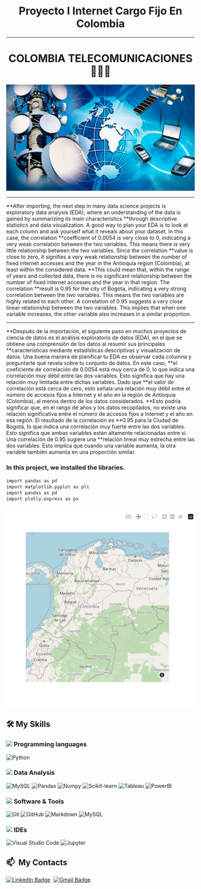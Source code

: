 <h1 align='center'>
 <b>Proyecto I Internet Cargo Fijo En Colombia</b>
</h1>


***
<h1 align='center'>
<b>COLOMBIA TELECOMUNICACIONES📡📡📡</b>
</h1>



<p align="center">
 <img src="telecomunicaciones.jpg" />
</p>

***
**After importing, the next step in many data science projects is exploratory data analysis (EDA), where an understanding of the data is gained by summarizing its main characteristics 
**through descriptive statistics and data visualization. A good way to plan your EDA is to look at each column and ask yourself what it reveals about your dataset. In this case, the correlation 
**coefficient of 0.0054 is very close to 0, indicating a very weak correlation between the two variables. This means there is very little relationship between the two variables. Since the correlation
**value is close to zero, it signifies a very weak relationship between the number of fixed internet accesses and the year in the Antioquia region (Colombia), at least within the considered data.
**This could mean that, within the range of years and collected data, there is no significant relationship between the number of fixed internet accesses and the year in that region. The correlation 
**result is 0.95 for the city of Bogota, indicating a very strong correlation between the two variables. This means the two variables are highly related to each other. A correlation of 0.95 suggests a 
very close linear relationship between the two variables. This implies that when one variable increases, the other variable also increases in a similar proportion.

***

**Después de la importación, el siguiente paso en muchos proyectos de ciencia de datos es el análisis exploratorio de datos (EDA), en el que se obtiene una comprensión de los datos al resumir sus principales
**características mediante estadísticas descriptivas y visualización de datos. Una buena manera de planificar tu EDA es observar cada columna y preguntarte qué revela sobre tu conjunto de datos. En este caso,
**el coeficiente de correlación de 0.0054 está muy cerca de 0, lo que indica una correlación muy débil entre las dos variables. Esto significa que hay una relación muy limitada entre dichas variables. Dado que 
**el valor de correlación está cerca de cero, esto señala una relación muy débil entre el número de accesos fijos a Internet y el año en la región de Antioquia (Colombia), al menos dentro de los datos considerados. 
**Esto podría significar que, en el rango de años y los datos recopilados, no existe una relación significativa entre el número de accesos fijos a Internet y el año en esa región. El resultado de la correlación es 
**0.95 para la Ciudad de Bogotá, lo que indica una correlación muy fuerte entre las dos variables. Esto significa que ambas variables están altamente relacionadas entre sí. Una correlación de 0.95 sugiere una 
**relación lineal muy estrecha entre las dos variables. 
Esto implica que cuando una variable aumenta, la otra variable también aumenta en una proporción similar.

###  **In this project, we installed the libraries.**
```
import pandas as pd
import matplotlib.pyplot as plt
import pandas as pd
import plotly.express as px


```

<p align="center">
  <img src="Captura de pantalla 2023-08-31 113559.png" />
</p>



## 🛠️ My Skills

### <picture> <img src = "https://github.com/7oSkaaa/7oSkaaa/blob/main/Images/Programming_Languages.gif?raw=true" width = 20px>  </picture> Programming languages


![Python](https://img.shields.io/badge/Python-3776AB?style=flat-square&logo=Python&logoColor=white)


### <picture> <img src = "https://github.com/7oSkaaa/7oSkaaa/blob/main/Images/CP_PS.gif?raw=true" width = 20px>  </picture> Data Analysis

![MySQL](https://img.shields.io/badge/MySQL-4479A1?style=flat-square&logo=MySQL&logoColor=white)
![Pandas](https://img.shields.io/badge/Pandas-150458?style=flat-square&logo=pandas&logoColor=white)
![Numpy](https://img.shields.io/badge/Numpy-013243?style=flat-square&logo=Numpy&logoColor=white)
![Scikit-learn](https://img.shields.io/badge/ScikitLearn-F7931E?style=flat-square&logo=Scikit-learn&logoColor=white)
![Tableau](https://img.shields.io/badge/Tableau-E97627?style=flat-square&logo=Tableau&logoColor=white)
![PowerBI](https://img.shields.io/badge/PowerBI-F2C811?style=flat-square&logo=PowerBI&logoColor=white)


### <picture> <img src = "https://github.com/7oSkaaa/7oSkaaa/blob/main/Images/Software_Tools.gif?raw=true" width = 20px>  </picture> Software & Tools

![Git](https://img.shields.io/badge/Git-F05032?style=flat-square&logo=Git&logoColor=white)
![GitHub](https://img.shields.io/badge/GitHub-181717?style=flat-square&logo=GitHub&logoColor=white)
![Markdown](https://img.shields.io/badge/Markdown-000000?style=flat-square&logo=Markdown&logoColor=white)
![MySQL](https://img.shields.io/badge/MySQL-4479A1?style=flat-square&logo=MySQL&logoColor=white)


### <picture> <img src = "https://github.com/7oSkaaa/7oSkaaa/blob/main/Images/IDEs.gif?raw=true" width = 20px>  </picture> IDEs

![Visual Studio Code](https://img.shields.io/badge/Visual_Studio_Code-007ACC?style=flat-square&logo=Visual-Studio-Code&logoColor=white)
![Jupyter](https://img.shields.io/badge/Jupyter-F37626?style=flat-square&logo=Jupyter&logoColor=white)



<div>

 ## 📫 &nbsp;My Contacts
  <!-- [![Portfolio Badge](https://img.shields.io/badge/-Portifolio-blueviolet?style=flat-square&logo=Portfolio&logoColor=white)](https://pepyn0.github.io/)&nbsp; -->
  [![LinkedIn Badge](https://img.shields.io/badge/-Natalia.Aponte.Murillo-blue?style=flat-square&logo=Linkedin&logoColor=white&link=https://www.linkedin.com/in/Natalia-Aponte-Murillo/)](https://www.linkedin.com/in/natalia-aponte-murillo-2443b1266/)&nbsp;
  [![Gmail Badge](https://img.shields.io/badge/-sweetnataly34@gmail.com-red?style=flat-square&logo=Gmail&logoColor=white)](mailto:pablo.pds100@gmail.com)&nbsp;
